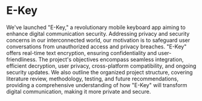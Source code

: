 # E-Key
We've launched "E-Key," a revolutionary mobile keyboard app aiming to enhance digital communication security. Addressing privacy and security concerns in our interconnected world, our motivation is to safeguard user conversations from unauthorized access and privacy breaches. "E-Key" offers real-time text encryption, ensuring confidentiality and user-friendliness. The project's objectives encompass seamless integration, efficient decryption, user privacy, cross-platform compatibility, and ongoing security updates. We also outline the organized project structure, covering literature review, methodology, testing, and future recommendations, providing a comprehensive understanding of how "E-Key" will transform digital communication, making it more private and secure.
